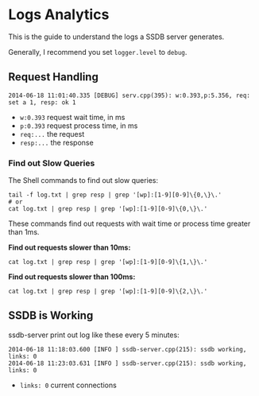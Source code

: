 # Logs Analytics

This is the guide to understand the logs a SSDB server generates.

Generally, I recommend you set `logger.level` to `debug`.

## Request Handling

	2014-06-18 11:01:40.335 [DEBUG] serv.cpp(395): w:0.393,p:5.356, req: set a 1, resp: ok 1

* `w:0.393` request wait time, in ms
* `p:0.393` request process time, in ms
* `req:...` the request
* `resp:...` the response

### Find out Slow Queries

The Shell commands to find out slow queries:

	tail -f log.txt | grep resp | grep '[wp]:[1-9][0-9]\{0,\}\.'
	# or
	cat log.txt | grep resp | grep '[wp]:[1-9][0-9]\{0,\}\.'

These commands find out requests with wait time or process time greater than 1ms.

__Find out requests slower than 10ms:__

	cat log.txt | grep resp | grep '[wp]:[1-9][0-9]\{1,\}\.'

__Find out requests slower than 100ms:__

	cat log.txt | grep resp | grep '[wp]:[1-9][0-9]\{2,\}\.'

## SSDB is Working

ssdb-server print out log like these every 5 minutes:

	2014-06-18 11:18:03.600 [INFO ] ssdb-server.cpp(215): ssdb working, links: 0
	2014-06-18 11:23:03.631 [INFO ] ssdb-server.cpp(215): ssdb working, links: 0

* `links: 0` current connections
